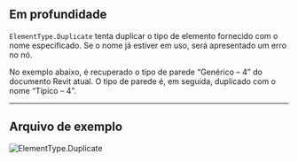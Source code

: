 ## Em profundidade
`ElementType.Duplicate` tenta duplicar o tipo de elemento fornecido com o nome especificado. Se o nome já estiver em uso, será apresentado um erro no nó.

No exemplo abaixo, é recuperado o tipo de parede “Genérico – 4” do documento Revit atual. O tipo de parede é, em seguida, duplicado com o nome “Típico – 4”.
___
## Arquivo de exemplo

![ElementType.Duplicate](./Revit.Elements.ElementType.Duplicate_img.jpg)
